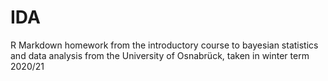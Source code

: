 # IDA

R Markdown homework from the introductory course to bayesian statistics and data analysis from the University of Osnabrück, taken in winter term 2020/21
